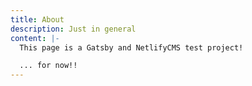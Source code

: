 ```yaml
---
title: About
description: Just in general
content: |-
  This page is a Gatsby and NetlifyCMS test project!

  ... for now!!
---
```


